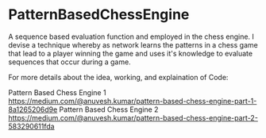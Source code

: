 # PatternBasedChessEngine
A sequence based evaluation function and employed in the chess engine.
I devise a technique whereby as network learns the patterns in a chess game that lead to a player winning the game
and uses it's knowledge to evaluate sequences that occur during a game.

For more details about the idea, working, and explaination of Code:

Pattern Based Chess Engine 1
https://medium.com/@anuvesh.kumar/pattern-based-chess-engine-part-1-8a1265206d9e
Pattern Based Chess Engine 2
https://medium.com/@anuvesh.kumar/pattern-based-chess-engine-part-2-583290611fda
